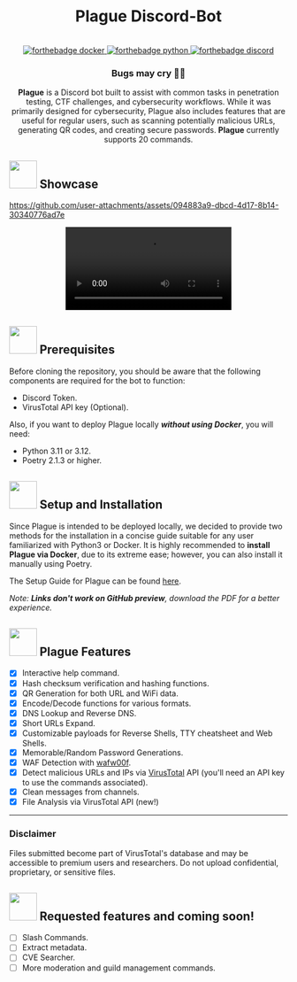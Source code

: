 <h1 align="center">Plague Discord-Bot</h1>

<div align="center">
    <br>
    <a href="https://www.docker.com/">
        <img src="https://img.shields.io/badge/docker-%230db7ed.svg?style=for-the-badge&logo=docker&logoColor=white" alt="forthebadge docker"/>
    </a>
    <a href="https://www.python.org/downloads/release/python-3120/">
        <img src="https://img.shields.io/badge/python-3670A0?style=for-the-badge&logo=python&logoColor=ffdd54" alt="forthebadge python"/>
    </a>
    <a href="https://discord.com/">
        <img src="https://img.shields.io/badge/Discord-%235865F2.svg?style=for-the-badge&logo=discord&logoColor=white" alt="forthebadge discord"/>
    </a>
    <h3>Bugs may cry 🐛🔥</h3>
</div>

  <p align="center">
<b>Plague</b> is a Discord bot built to assist with common tasks in penetration testing, CTF challenges, and cybersecurity workflows. While it was primarily designed for cybersecurity, Plague also includes features that are useful for regular users, such as scanning potentially malicious URLs, generating QR codes, and creating secure passwords. <b>Plague</b> currently supports 20 commands.
  </p>
</p>

## <img src="https://play.pokemonshowdown.com/sprites/gen5ani/snorlax.gif" width="50px" height="50px"> Showcase


https://github.com/user-attachments/assets/094883a9-dbcd-4d17-8b14-30340776ad7e

<div align="center">
    <video src="media/Bot Showcase First Release.mp4" alt="Bot Showcase Video">
</div>


## <img src="https://play.pokemonshowdown.com/sprites/gen5ani/klinklang.gif" width="50px" height="50px"> Prerequisites

Before cloning the repository, you should be aware that the following components are required for the bot to function:

- Discord Token.
- VirusTotal API key (Optional).

Also, if you want to deploy Plague locally ***without using Docker***, you will need:
- Python 3.11 or 3.12.
- Poetry 2.1.3 or higher.

## <img src="https://play.pokemonshowdown.com/sprites/gen5ani/alakazam-mega.gif" width="50px" height="50px"> Setup and Installation

Since Plague is intended to be deployed locally, we decided to provide two methods for the installation in a concise guide suitable for any user familiarized with Python3 or Docker. It is highly recommended to **install Plague via Docker**, due to its extreme ease; however, you can also install it manually using Poetry.

The Setup Guide for Plague can be found [here](https://github.com/DevPlague/Plague-Discord-Bot/blob/main/docs/Setup%20Guide%20for%20Plague-bot.pdf). 

_Note: **Links don't work on GitHub preview**, download the PDF for a better experience._


## <img src="https://play.pokemonshowdown.com/sprites/gen5ani/marowak-alola.gif" width="50px" height="50px"> Plague Features
- [x] Interactive help command.
- [x] Hash checksum verification and hashing functions.
- [x] QR Generation for both URL and WiFi data.
- [x] Encode/Decode functions for various formats.
- [x] DNS Lookup and Reverse DNS.
- [x] Short URLs Expand.
- [X] Customizable payloads for Reverse Shells, TTY cheatsheet and Web Shells. 
- [X] Memorable/Random Password Generations.
- [x] WAF Detection with [wafw00f](https://github.com/EnableSecurity/wafw00f).
- [x] Detect malicious URLs and IPs via [VirusTotal](https://www.virustotal.com/gui/home/upload) API (you'll need an API key to use the commands associated).
- [x] Clean messages from channels.
- [x] File Analysis via VirusTotal API (new!)

---

### Disclaimer

Files submitted become part of VirusTotal's database and may be accessible to premium users and researchers. Do not upload confidential, proprietary, or sensitive files.


## <img src="https://play.pokemonshowdown.com/sprites/gen5ani/conkeldurr.gif" width="50px" height="50px"> Requested features and coming soon!
- [ ] Slash Commands.
- [ ] Extract metadata.
- [ ] CVE Searcher.
- [ ] More moderation and guild management commands.
